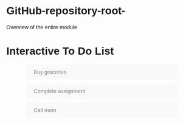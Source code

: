 # GitHub-repository-root-
Overview of the entire module
<!DOCTYPE html>
<html lang="en">
<head>
  <meta charset="UTF-8">
  <title>Interactive To Do List</title>
  <style>
    body {
      font-family: Arial, sans-serif;
      padding: 20px;
    }

    h1 {
      text-align: center;
      color: #333;
    }

    ul {
      list-style-type: none;
      padding: 0;
      max-width: 400px;
      margin: auto;
    }

    li {
      background-color: #f9f9f9;
      margin: 10px 0;
      padding: 12px 20px;
      border-radius: 5px;
      color: gray;
      display: flex;
      justify-content: space-between;
      align-items: center;
      cursor: pointer;
      transition: background-color 0.3s ease, color 0.3s ease;
    }

    li.completed {
      color: green;
      font-weight: bold;
    }

    .tick {
      display: none;
      color: green;
      font-size: 20px;
    }

    li.completed .tick {
      display: inline;
    }
  </style>
</head>
<body>

  <h1>Interactive To Do List</h1>

  <ul>
    <li onclick="toggleTask(this)">Buy groceries <span class="tick">✓</span></li>
    <li onclick="toggleTask(this)">Complete assignment <span class="tick">✓</span></li>
    <li onclick="toggleTask(this)">Call mom <span class="tick">✓</span></li>
  </ul>

  <script>
    function toggleTask(item) {
      item.classList.toggle("completed");
    }
  </script>

</body>
</html>
